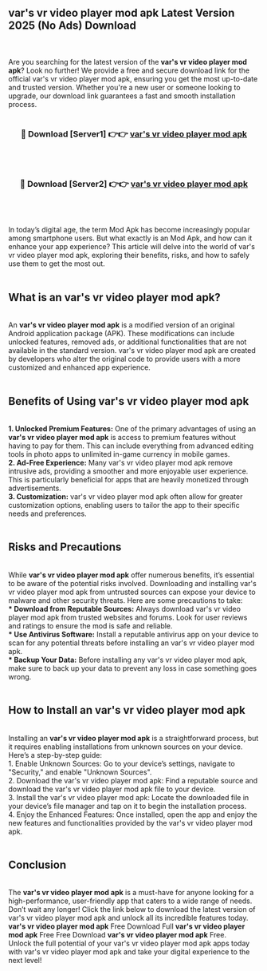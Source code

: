## var's vr video player mod apk Latest Version 2025 (No Ads) Download
<br><br>
Are you searching for the latest version of the <strong>var's vr video player mod apk</strong>? Look no further! We provide a free and secure download link for the official var's vr video player mod apk, ensuring you get the most up-to-date and trusted version. Whether you're a new user or someone looking to upgrade, our download link guarantees a fast and smooth installation process.
<br>
<br>
<div align="center">
<h3>🔴 Download [Server1] 👉👉 <a href="https://modyolo.store/var's_vr_video_player_mod_apk">var's vr video player mod apk</a></h3><br>
<br>
<h3>🔴 Download [Server2] 👉👉 <a href="https://modyolo.store/var's_vr_video_player_mod_apk">var's vr video player mod apk</a></h3><br>
</div>
<br>
<br>
In today’s digital age, the term Mod Apk has become increasingly popular among smartphone users. But what exactly is an Mod Apk, and how can it enhance your app experience? This article will delve into the world of var's vr video player mod apk, exploring their benefits, risks, and how to safely use them to get the most out.
<br>
<br>
<h2>What is an var's vr video player mod apk?</h2>
<br>
An <strong>var's vr video player mod apk</strong> is a modified version of an original Android application package (APK). These modifications can include unlocked features, removed ads, or additional functionalities that are not available in the standard version. var's vr video player mod apk are created by developers who alter the original code to provide users with a more customized and enhanced app experience.
<br>
<br>
<h2>Benefits of Using var's vr video player mod apk</h2>
<br>
<strong> 1. Unlocked Premium Features:</strong> One of the primary advantages of using an <strong>var's vr video player mod apk</strong> is access to premium features without having to pay for them. This can include everything from advanced editing tools in photo apps to unlimited in-game currency in mobile games.
<br>
<strong> 2. Ad-Free Experience:</strong> Many var's vr video player mod apk remove intrusive ads, providing a smoother and more enjoyable user experience. This is particularly beneficial for apps that are heavily monetized through advertisements.
<br>
<strong> 3. Customization:</strong> var's vr video player mod apk often allow for greater customization options, enabling users to tailor the app to their specific needs and preferences.
<br>
<br>
<h2>Risks and Precautions</h2>
<br>
While <strong>var's vr video player mod apk</strong> offer numerous benefits, it’s essential to be aware of the potential risks involved. Downloading and installing var's vr video player mod apk from untrusted sources can expose your device to malware and other security threats. Here are some precautions to take:
<br>
<strong> * Download from Reputable Sources:</strong> Always download var's vr video player mod apk from trusted websites and forums. Look for user reviews and ratings to ensure the mod is safe and reliable.
<br>
<strong> * Use Antivirus Software:</strong> Install a reputable antivirus app on your device to scan for any potential threats before installing an var's vr video player mod apk.
<br>
<strong> * Backup Your Data:</strong> Before installing any var's vr video player mod apk, make sure to back up your data to prevent any loss in case something goes wrong.
<br>
<br>
<h2>How to Install an var's vr video player mod apk</h2>
<br>
Installing an <strong>var's vr video player mod apk</strong> is a straightforward process, but it requires enabling installations from unknown sources on your device. Here’s a step-by-step guide:
<br>
 1. Enable Unknown Sources: Go to your device’s settings, navigate to "Security," and enable "Unknown Sources".
<br>
 2. Download the var's vr video player mod apk: Find a reputable source and download the var's vr video player mod apk file to your device.
<br>
 3. Install the var's vr video player mod apk: Locate the downloaded file in your device’s file manager and tap on it to begin the installation process.
<br>
 4. Enjoy the Enhanced Features: Once installed, open the app and enjoy the new features and functionalities provided by the var's vr video player mod apk.
<br>
<br>
<h2><strong>Conclusion</strong></h2>
<br>
The <strong>var's vr video player mod apk</strong> is a must-have for anyone looking for a high-performance, user-friendly app that caters to a wide range of needs. Don’t wait any longer! Click the link below to download the latest version of var's vr video player mod apk and unlock all its incredible features today.
<br>
<strong>var's vr video player mod apk</strong> Free Download Full <strong>var's vr video player mod apk</strong> Free Free Download <strong>var's vr video player mod apk</strong> Free.
<br>
Unlock the full potential of your var's vr video player mod apk apps today with var's vr video player mod apk and take your digital experience to the next level!

